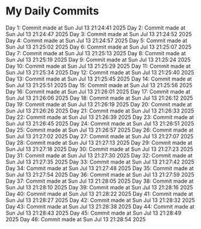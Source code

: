 # My Daily Commits

Day 1: Commit made at Sun Jul 13 21:24:41 2025
Day 2: Commit made at Sun Jul 13 21:24:47 2025
Day 3: Commit made at Sun Jul 13 21:24:52 2025
Day 4: Commit made at Sun Jul 13 21:24:57 2025
Day 5: Commit made at Sun Jul 13 21:25:02 2025
Day 6: Commit made at Sun Jul 13 21:25:07 2025
Day 7: Commit made at Sun Jul 13 21:25:13 2025
Day 8: Commit made at Sun Jul 13 21:25:19 2025
Day 9: Commit made at Sun Jul 13 21:25:24 2025
Day 10: Commit made at Sun Jul 13 21:25:29 2025
Day 11: Commit made at Sun Jul 13 21:25:34 2025
Day 12: Commit made at Sun Jul 13 21:25:40 2025
Day 13: Commit made at Sun Jul 13 21:25:45 2025
Day 14: Commit made at Sun Jul 13 21:25:51 2025
Day 15: Commit made at Sun Jul 13 21:25:56 2025
Day 16: Commit made at Sun Jul 13 21:26:01 2025
Day 17: Commit made at Sun Jul 13 21:26:06 2025
Day 18: Commit made at Sun Jul 13 21:26:12 2025
Day 19: Commit made at Sun Jul 13 21:26:19 2025
Day 20: Commit made at Sun Jul 13 21:26:26 2025
Day 21: Commit made at Sun Jul 13 21:26:33 2025
Day 22: Commit made at Sun Jul 13 21:26:39 2025
Day 23: Commit made at Sun Jul 13 21:26:45 2025
Day 24: Commit made at Sun Jul 13 21:26:51 2025
Day 25: Commit made at Sun Jul 13 21:26:57 2025
Day 26: Commit made at Sun Jul 13 21:27:02 2025
Day 27: Commit made at Sun Jul 13 21:27:07 2025
Day 28: Commit made at Sun Jul 13 21:27:13 2025
Day 29: Commit made at Sun Jul 13 21:27:18 2025
Day 30: Commit made at Sun Jul 13 21:27:23 2025
Day 31: Commit made at Sun Jul 13 21:27:30 2025
Day 32: Commit made at Sun Jul 13 21:27:35 2025
Day 33: Commit made at Sun Jul 13 21:27:42 2025
Day 34: Commit made at Sun Jul 13 21:27:48 2025
Day 35: Commit made at Sun Jul 13 21:27:54 2025
Day 36: Commit made at Sun Jul 13 21:27:59 2025
Day 37: Commit made at Sun Jul 13 21:28:05 2025
Day 38: Commit made at Sun Jul 13 21:28:10 2025
Day 39: Commit made at Sun Jul 13 21:28:16 2025
Day 40: Commit made at Sun Jul 13 21:28:22 2025
Day 41: Commit made at Sun Jul 13 21:28:27 2025
Day 42: Commit made at Sun Jul 13 21:28:32 2025
Day 43: Commit made at Sun Jul 13 21:28:38 2025
Day 44: Commit made at Sun Jul 13 21:28:43 2025
Day 45: Commit made at Sun Jul 13 21:28:49 2025
Day 46: Commit made at Sun Jul 13 21:28:54 2025
